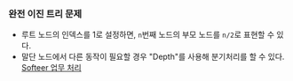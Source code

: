 ### 완전 이진 트리 문제
- 루트 노드의 인덱스를 1로 설정하면, `n`번째 노드의 부모 노드를 `n/2`로 표현할 수 있다.
- 말단 노드에서 다른 동작이 필요할 경우 "Depth"를 사용해 분기처리를 할 수 있다.  
[Softeer 업무 처리](https://velog.io/@hyunjong96/Softeer-%EC%97%85%EB%AC%B4-%EC%B2%98%EB%A6%AC)

